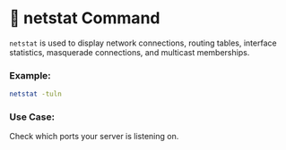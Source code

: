 # 🔎 netstat Command

`netstat` is used to display network connections, routing tables, interface statistics, masquerade connections, and multicast memberships.

### Example:
```bash
netstat -tuln
```

### Use Case:
Check which ports your server is listening on.
